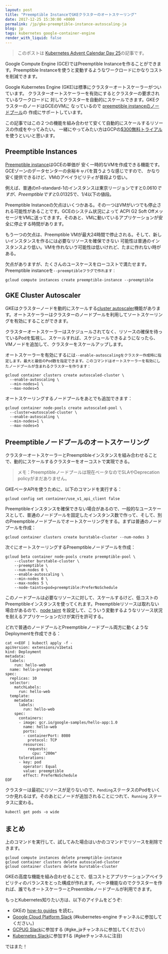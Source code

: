 ```yaml
---
layout: post
title: "Preemptible InstanceでGKEクラスターのオートスケーリング"
date: 2017-12-25 15:30:00 +0000
permalink: /jp/gke-preemptible-instance-autoscaling-ja
blog: jp
tags: kubernetes google-container-engine
render_with_liquid: false
---
```


<!-- textlint-disable rousseau -->

> このポストは [Kubernetes Advent Calendar Day 25](https://qiita.com/advent-calendar/2017/kubernetes)の記事です。

Google Compute Engine (GCE)ではPreemptible Instanceを作ることができます。Preemptible Instanceを使うと変動するようなワークロードにかなりコストを削減できます。

Google Kubernetes Engine (GKE)は標準にクラスターオートスケーラーがついています。
クラスターオートスケーラーを有効にするとクラスターの要求されているワークロードに
対してクラスターを自動的にスケールできます。GKEクラスターのノードはGCEのVMに
なっているので
[preemptible instanceのノードプール](https://cloud.google.com/kubernetes-engine/docs/concepts/preemptible-vm)の
作成にサポートしています。

この記事ではこの２つの機能を組み合わせて安くて自動的にスケールするリソースの作成をやってみたい。
一緒にやってみたい方はGCPの[$300無料トライアル](https://cloud.google.com/free/)を使うといいと思います。

## Preemptible Instances

[Preemptible instance](https://cloud.google.com/compute/docs/instances/preemptible)はGCEの単価が
安く一時的なVMを作成できる機能です。GCEゾーンのデータセンターの余裕キャパを買うような感じですので、
かなり安く提供できるけど、VMのアベイラビリティが普段より低い。

例えば、普通のn1-standard-1のインスタンスは東京リージョンですと$0.0610ですが、 Preemptibleですと$0.01325で、1/4以下の値段。

Preemptible Instanceの欠点はいくつかある。その一つはVMがいつでも停止される可能性があることです。GCEのシステム状況によって
ACPI G2 Soft OffメッセージをVMに送ってきます。そのあと、VMに動いているアプリケーションが安全に停止する時間があります。

もう一つの欠点は、Preemptible VMが最大24時間で停止される。そして、新しいインスタンスを作るには必要なリソースを確保できない
可能性は普通のインスタンスより低い。VMを作れないゔ可能性は低いけれど、たまに作れない時がある。

欠点がありますが、たくさんのユースケースをローコストで満たせます。Preemptible instanceを`--preemptibleフラグで作れます：`

```shell
gcloud compute instances create preemptible-instance --preemptible
```

## GKE Cluster Autoscaler

GKEはクラスターノードを動的にスケールする[cluster autoscaler](https://cloud.google.com/kubernetes-engine/docs/concepts/cluster-autoscaler)機能があります。オートスケーラーはクラスターのノードプールを利用してソートスケーリングを有効にすることができます。

クラスターオートスケーラーはスケジュールされてなく、リソースの確保を待っているPodを監視し、スケールすれば、スケジュールできるようになったら、VMノードを追加して、クラスターをスケールアップします。

オートスケーラーを有効にするには`--enable-autoscalingをクラスター作成時に指定します。最大と最低のPod数を指定できます。このコマンドはオートスケーラーを有効にしたノードプールが含まれるクラスターを作ります：`

```shell
gcloud container clusters create autoscaled-cluster \
  --enable-autoscaling \
  --min-nodes=1 \
  --max-nodes=5
```

オートスケーリングするノードプールをあとでも追加できます：

```shell
gcloud container node-pools create autoscaled-pool \
  --cluster=autoscaled-cluster \
  --enable-autoscaling \
  --min-nodes=1 \
  --max-nodes=5
```

## Preemptibleノードプールのオートスケーリング

クラスターオートスケーラーとPreemptibleインスタンスを組み合わせることで、動的にスケールするクラスターをオーコストで実現できる。

> メモ：Preemptibleノードプールは現在ベータなのでSLAやDeprecation policyがまだありません。

GKEベータAPIを使うために、以下のコマンドを実行する：

```shell
gcloud config set container/use_v1_api_client false
```

Preemptibleインスタンスを確保できない場合があるので、一般的なユースケースとして、普通のノードプールを固定したインスタンス数で作って、そして、別のPreemptibleノードプールでオートスケーリングをする。まずは普通のノードプールを作成：

```shell
gcloud container clusters create burstable-cluster --num-nodes 3
```

次ぐにオートスケーリングするPreemptibleノードプールを作成：

```shell
gcloud beta container node-pools create preemptible-pool \
    --cluster burstable-cluster \
    --preemptible \
    --num-nodes 0 \
    --enable-autoscaling \
    --min-nodes 0 \
    --max-nodes 5 \
    --node-taints=pod=preemptible:PreferNoSchedule
```

このノードプールは必要なリソースに対して、スケールするけど、低コストのPreemptibleインスタンスを使ってくれます。Preemptibleリソースは取れない場合があるので、[node taint](https://kubernetes.io/docs/concepts/configuration/taint-and-toleration/) を設定して、こういう変動するようなリソース状況を耐えるアプリケーションだけが実行を許可する。

どれで普通のノードプールとPreemptibleノードプール両方に動くようなDeploymentを作成できる：

```shell
cat <<EOF | kubectl apply -f -
apiVersion: extensions/v1beta1
kind: Deployment
metadata:
  labels:
    run: hello-web
  name: hello-preempt
spec:
  replicas: 10
  selector:
    matchLabels:
      run: hello-web
  template:
    metadata:
      labels:
        run: hello-web
    spec:
      containers:
      - image: gcr.io/google-samples/hello-app:1.0
        name: hello-web
        ports:
        - containerPort: 8080
          protocol: TCP
        resources:
          requests:
            cpu: "200m"
      tolerations:
      - key: pod
        operator: Equal
        value: preemptible
        effect: PreferNoSchedule
EOF
```

クラスターは最初にリソースが足りないので、`Pending`ステータスのPodをいくつか見れるはず。そのあとにノードが追加されることにつれて、`Running` ステータスに変わる。

```shell
kubectl get pods -o wide
```

## まとめ

上のコマンドを実行して、試してみた場合はいかのコマンドでリソースを削除できます。

```shell
gcloud compute instances delete preemptible-instance
gcloud container clusters delete autoscaled-cluster
gcloud container clusters delete burstable-cluster
```

GKEの高度な機能を組み合わせることで、低コストとアプリケーションアベイラビリティのバランスをとった構成が作れます。ベータ機能なのでクラスターを作れば、誰でもオートスケーラーとPreemtibleノードプールが利用できます。

もっとKubernetes知りたい方は、以下のアイテムをどうぞ:

- GKEの [how-to guides](https://cloud.google.com/kubernetes-engine/docs/how-to/) を読む。
- [Google Cloud Platform Slack](https://gcp-slack.appspot.com/) (#kubernetes-engine チャンネルに参加してください。)
- [GCPUG Slack](https://docs.google.com/forms/d/e/1FAIpQLScYxAGwuosFFNvH-5yOj-_p-pAKdqZpmM2cgKh9Q8Zu6531Bw/viewform)に参加する (#gke_jaチャンネルに参加してください）
- [Kubernetes Slack](http://slack.k8s.io/)に参加すfる (#gkeチャンネルに注目)

ではまた！

<!-- textlint-enable rousseau -->
